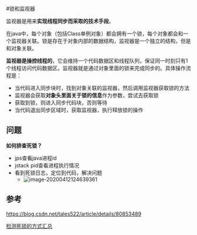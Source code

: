 #锁和监视器

监视器是用来**实现线程同步而采取的技术手段**。

在java中，每个对象（包括Class单例对象）都会拥有一个锁，每个对象都会和一个监视器关联。锁是存在于对象内部的数据结构，监视器是一个独立的结构，但是和对象关联。

**监视器是操控线程的**，它会维持一个代码数据区和线程队列，保证同一时刻只有1个线程访问代码数据区。监视器就是通过对象里面的锁来完成同步的。具体操作流程是：

- 当代码进入同步块时，找到对象关联的监视器，然后调用监视器获取锁的方法
- 监视器会获取**对象头里面关于锁的信息**作为参数，尝试去获取锁
- 获取到锁，则进入同步代码块，否则等待
- 当代码退出同步区域时，获取监视器，执行释放锁的操作



## 问题



**如何排查死锁？**

- jps查看java进程id
- jstack pid查看进程执行情况
- 看到死锁日志，定位到代码，解决问题
  - ![image-20200412124639361](https://tva1.sinaimg.cn/large/007S8ZIlgy1gdqvxsbllqj31q20sqtgp.jpg)





## 参考

https://blog.csdn.net/tales522/article/details/80853489

[检测死锁的方式汇总](https://www.cnblogs.com/aflyun/p/9194104.html)

